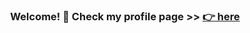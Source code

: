 <div align="center">
  <h3 align="center">
    Welcome! 👋 Check my profile page >> <a href="https://tcornille.github.io">👉 here</a>
  </h3>
</div>
<br/>

<!--
## 💼 Projects

* [**Tradee**](https://github.com/tco89/tradee): Cryptocurrency trading bot using Deep Q-Learning

**tco89/tco89** is a ✨ _special_ ✨ repository because its `README.md` (this file) appears on your GitHub profile.

Here are some ideas to get you started:

- 🔭 I’m currently working on ...
- 🌱 I’m currently learning ...
- 👯 I’m looking to collaborate on ...
- 🤔 I’m looking for help with ...
- 💬 Ask me about ...
- 📫 How to reach me: ...
- 😄 Pronouns: ...
- ⚡ Fun fact: ...
-->
